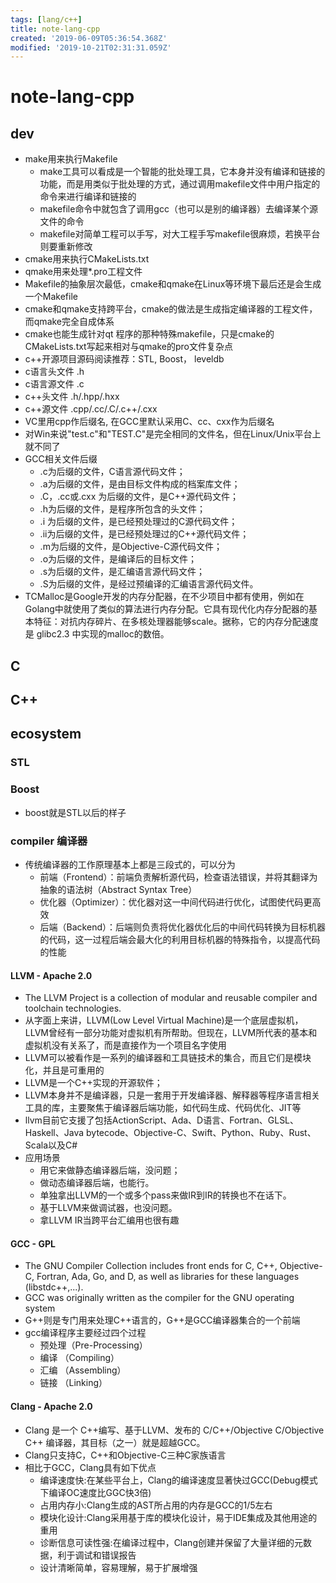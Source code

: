 ```yaml
---
tags: [lang/c++]
title: note-lang-cpp
created: '2019-06-09T05:36:54.368Z'
modified: '2019-10-21T02:31:31.059Z'
---
```


# note-lang-cpp

## dev
- make用来执行Makefile
    - make工具可以看成是一个智能的批处理工具，它本身并没有编译和链接的功能，而是用类似于批处理的方式，通过调用makefile文件中用户指定的命令来进行编译和链接的
    - makefile命令中就包含了调用gcc（也可以是别的编译器）去编译某个源文件的命令
    - makefile对简单工程可以手写，对大工程手写makefile很麻烦，若换平台则要重新修改
- cmake用来执行CMakeLists.txt
- qmake用来处理*.pro工程文件
- Makefile的抽象层次最低，cmake和qmake在Linux等环境下最后还是会生成一个Makefile
- cmake和qmake支持跨平台，cmake的做法是生成指定编译器的工程文件，而qmake完全自成体系
- cmake也能生成针对qt 程序的那种特殊makefile，只是cmake的CMakeLists.txt写起来相对与qmake的pro文件复杂点
- c++开源项目源码阅读推荐：STL, Boost， leveldb
- c语言头文件 .h 
- c语言源文件 .c
- c++头文件 .h/.hpp/.hxx
- c++源文件 .cpp/.cc/.C/.c++/.cxx
- VC里用cpp作后缀名, 在GCC里默认采用C、cc、cxx作为后缀名
- 对Win来说"test.c"和"TEST.C"是完全相同的文件名，但在Linux/Unix平台上就不同了
- GCC相关文件后缀
    - .c为后缀的文件，C语言源代码文件； 
    - .a为后缀的文件，是由目标文件构成的档案库文件； 
    - .C，.cc或.cxx 为后缀的文件，是C++源代码文件； 
    - .h为后缀的文件，是程序所包含的头文件； 
    - .i 为后缀的文件，是已经预处理过的C源代码文件； 
    - .ii为后缀的文件，是已经预处理过的C++源代码文件； 
    - .m为后缀的文件，是Objective-C源代码文件； 
    - .o为后缀的文件，是编译后的目标文件； 
    - .s为后缀的文件，是汇编语言源代码文件； 
    - .S为后缀的文件，是经过预编译的汇编语言源代码文件。
- TCMalloc是Google开发的内存分配器，在不少项目中都有使用，例如在Golang中就使用了类似的算法进行内存分配。它具有现代化内存分配器的基本特征：对抗内存碎片、在多核处理器能够scale。据称，它的内存分配速度是 glibc2.3 中实现的malloc的数倍。

## C

## C++

## ecosystem

### STL

### Boost
- boost就是STL以后的样子

### compiler 编译器
- 传统编译器的工作原理基本上都是三段式的，可以分为
    - 前端（Frontend）：前端负责解析源代码，检查语法错误，并将其翻译为抽象的语法树（Abstract Syntax Tree）
    - 优化器（Optimizer）：优化器对这一中间代码进行优化，试图使代码更高效
    - 后端（Backend）：后端则负责将优化器优化后的中间代码转换为目标机器的代码，这一过程后端会最大化的利用目标机器的特殊指令，以提高代码的性能


#### LLVM - Apache 2.0
- The LLVM Project is a collection of modular and reusable compiler and toolchain technologies.
- 从字面上来讲，LLVM(Low Level Virtual Machine)是一个底层虚拟机，LLVM曾经有一部分功能对虚拟机有所帮助。但现在，LLVM所代表的基本和虚拟机没有关系了，而是直接作为一个项目名字使用
- LLVM可以被看作是一系列的编译器和工具链技术的集合，而且它们是模块化，并且是可重用的
- LLVM是一个C++实现的开源软件；
- LLVM本身并不是编译器，只是一套用于开发编译器、解释器等程序语言相关工具的库，主要聚焦于编译器后端功能，如代码生成、代码优化、JIT等
- llvm目前它支援了包括ActionScript、Ada、D语言、Fortran、GLSL、Haskell、Java bytecode、Objective-C、Swift、Python、Ruby、Rust、Scala以及C#
- 应用场景
    - 用它来做静态编译器后端，没问题；
    - 做动态编译器后端，也能行。
    - 单独拿出LLVM的一个或多个pass来做IR到IR的转换也不在话下。
    - 基于LLVM来做调试器，也没问题。
    - 拿LLVM IR当跨平台汇编用也很有趣


#### GCC - GPL
- The GNU Compiler Collection includes front ends for C, C++, Objective-C, Fortran, Ada, Go, and D, as well as libraries for these languages (libstdc++,...).
- GCC was originally written as the compiler for the GNU operating system
- G++则是专门用来处理C++语言的，G++是GCC编译器集合的一个前端
- gcc编译程序主要经过四个过程
    - 预处理（Pre-Processing）
    - 编译 （Compiling）
    - 汇编 （Assembling）
    - 链接 （Linking）

#### Clang - Apache 2.0
- Clang 是一个 C++编写、基于LLVM、发布的 C/C++/Objective C/Objective C++ 编译器，其目标（之一）就是超越GCC。
- Clang只支持C，C++和Objective-C三种C家族语言
- 相比于GCC，Clang具有如下优点
    - 编译速度快:在某些平台上，Clang的编译速度显著快过GCC(Debug模式下编译OC速度比GGC快3倍)
    - 占用内存小:Clang生成的AST所占用的内存是GCC的1/5左右
    - 模块化设计:Clang采用基于库的模块化设计，易于IDE集成及其他用途的重用
    - 诊断信息可读性强:在编译过程中，Clang创建并保留了大量详细的元数据，利于调试和错误报告
    - 设计清晰简单，容易理解，易于扩展增强

